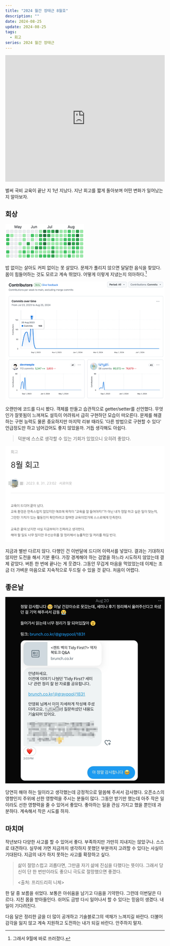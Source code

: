```yaml
---
title: "2024 월간 장태근 8월호"
description: ""
date: 2024-08-25
update: 2024-08-25
tags:
  - 회고
series: 2024 월간 장태근
---
```


<iframe width="100%" height="400" src="https://www.youtube.com/embed/ALXA72FkkVE?si=p3bnxTbYWTEAOuUU" title="YouTube video player" frameborder="0" allow="accelerometer; autoplay; clipboard-write; encrypted-media; gyroscope; picture-in-picture; web-share" referrerpolicy="strict-origin-when-cross-origin" allowfullscreen></iframe>

벌써 국비 교육이 끝난 지 1년 지났다. 지난 회고를 짧게 돌아보며 어떤 변화가 일어났는지 알아보자.

## 회상

![우당탕탕 첫 번째 프로젝트](commit.png)

밥 없이는 살아도 커피 없이는 못 살았다. 문제가 풀리지 않으면 달달한 음식을 찾았다.
몸이 힘들어하는 것도 모르고 계속 뛰었다. 어떻게 이렇게 지냈는지 의아하다.[^1]

![달려 또 달려](final-project-contributors.png)

오랜만에 코드를 다시 봤다. 객체를 만들고 습관적으로 getter/setter를 선언했다. 무엇인가 잘못됨이 느껴져도 설득이 어려워서 급히 구현하던 모습이 떠오른다.
문제를 해결하는 구현 능력도 물론 중요하지만 마지막 리뷰 때라도 '다른 방법으로 구현할 수 있다' 언급정도만 하고 넘어갔어도 좋지 않았을까. 거듭 생각해도 아쉽다.

> 덕분에 스스로 생각할 수 있는 기회가 있었으니 오히려 좋았다.

![당장 쓰러져도 이상하지 않은 상황에 작성한 회고](img.png)

지금과 별반 다르지 않다. 다행인 건 이번달에 드디어 이력서를 넣었다. 결과는 기대하지 않지만 도전을 해서 기분 좋다.
가장 경계해야 하는 검열을 하느라 시도하지 않았는데 결제 같았다. 버튼 한 번에 끝나는 게 웃겼다. 그동안 무겁게 마음을 먹었었는데
이제는 조금 더 가벼운 마음으로 지속적으로 두드릴 수 있을 것 같다. 처음이 어렵다.

## 좋은날

![긍정적인 에너지](tidy-first-message.png)

당연히 해야 하는 일이라고 생각했는데 긍정적으로 말씀해 주셔서 감사했다. 오픈소스의 영향인지 주위에 선한 영향력을 주시는 분들이 많다.
그동안 받기만 했는데 아주 작은 일이라도 선한 영향력을 줄 수 있어서 좋았다. 좋아하는 일을 관심 가지고 했을 뿐인데 과분하다. 계속해서 작은 시도를 하자.

## 마치며

작년보다 다양한 사고를 할 수 있어서 좋다. 부족하지만 가만히 지내지는 않았구나. 스스로 대견하다.
실무에 가면 지금까지 생각하지 못했던 부분까지 고려할 수 있다는 사실이 기대된다. 지금의 내가 하지 못하는 사고를 확장하고 싶다.

> 삶이 절망스럽고 괴롭다면, 그만큼 자기 삶에 진심을 다했다는 뜻이다. 그래서 당신이 단 한 번만이라도 좋으니 극도로 절망했으면 좋겠다.
>
> <출처: 프리드리히 니체>

한 달 중 보름을 쉬었다. 보통은 아쉬움을 남기고 다음을 기약한다. 그런데 이번달은 다르다.
지친 몸을 받아들인다. 쉬어도 금방 다시 일어나서 할 수 있다는 믿음이 생겼다. 내일이 기다려진다.

다음 달은 정리한 글을 더 많이 공개하고 기술블로그의 색채가 느껴지길 바란다. 더불어 감각을 잃지 않고 계속 지원하고 도전하는 내가 되길 바란다.
안주하지 말자.

[^1]: 그래서 9월에 바로 쓰러졌다.
